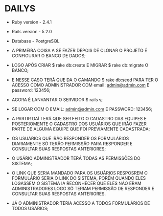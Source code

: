 # DAILYS 


* Ruby version - 2.4.1

* Rails version - 5.2.0

* Database - PostgreSQL

* A PRIMEIRA COISA A SE FAZER DEPOIS DE CLONAR O PROJETO É CONFIGURAR O BANCO DE DADOS;

* LOGO APÓS CRIAR $ rake db:create E MIGRAR $ rake db:migrate O BANCO;

* E NESSE CASO TERÁ QUE DA O CAMANDO $ rake db:seed PARA TER O ACESSO COMO ADMINISTRADOR COM email: admin@admin.com E password: 123456;

* AGORA É LANVANTAR O SERVIDOR $ rails s;

* SE LOGAR COM O EMAIL: admin@admin.com E PASSWORD: 123456;

* A PARTIR DAÍ TERÁ QUE SER FEITO O CADASTRO DAS EQUIPES E POSTERIOMENTE O CADASTRO DOS USUÁRIOS QUE IRÃO FAZER PARTE DE ALGUMA EQUIPE QUE FOI PREVIAMENTE CADASTRADA;

* OS USUÁRIOS QUE IRÃO RESPONDER OS FORMULÁRIOS DIARIAMENTE SÓ TERÃO PERMISSÃO PARA RESPONDER E CONSULTAR SUAS RESPOSTAS ANTERIORES;

* O USÁRIO ADMINISTRADOR TERÁ TODAS AS PERMISSÕES DO SISTEMA;

* O LINK QUE SERIA MANDADO PARA OS USUÁRIOS RESPOSREM O FORMULÁRIO SERIA O LINK DO SISTEMA, PORÉM QUANDO ELES LOGASSEM O SISTEMA IA RECONHECER QUE ELES NÃO ERAM ADMINISTRADORES LOGO SÓ TERIAM PERMISSÃO DE RESPONDER E CONSULTAR SUAS RESPOSTAS ANTERIORES.

* JÁ O ADMINISTRADOR TERIA ACESSO A TODOS FORMULÁRIOS DE TODOS USÁRIOS;






